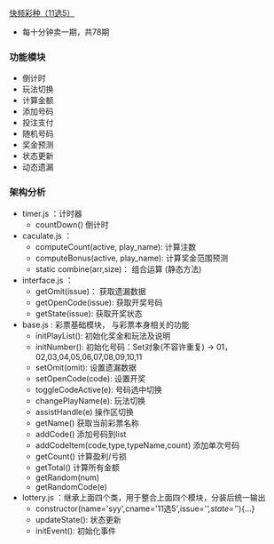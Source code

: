 [快频彩种（11选5）](#top)

- 每十分钟卖一期，共78期

### 功能模块

- 倒计时
- 玩法切换
- 计算金额
- 添加号码
- 投注支付
- 随机号码
- 奖金预测
- 状态更新
- 动态遗漏

### 架构分析

- timer.js     ：计时器
  - countDown()                       倒计时
- caculate.js  ：
  - computeCount(active, play_name):  计算注数
  - computeBonus(active, play_name):  计算奖金范围预测
  - static combine(arr,size)：        组合运算 (静态方法)
- interface.js ：
  - getOmit(issue)：                  获取遗漏数据
  - getOpenCode(issue):               获取开奖号码
  - getState(issue):                  获取开奖状态
- base.js      : 彩票基础模块， 与彩票本身相关的功能
  - initPlayList():                   初始化奖金和玩法及说明
  - initNumber():                     初始化号码：Set对象(不容许重复) -> 01，02,03,04,05,06,07,08,09,10,11
  - setOmit(omit):                    设置遗漏数据
  - setOpenCode(code):                设置开奖
  - toggleCodeActive(e):              号码选中切换
  - changePlayName(e):                玩法切换
  - assistHandle(e)                   操作区切换
  - getName()                         获取当前彩票名称
  - addCode()                         添加号码到list
  - addCodeItem(code,type,typeName,count)   添加单次号码
  - getCount()                        计算盈利/亏损
  - getTotal()                        计算所有金额
  - getRandom(num)
  - getRandomCode(e)
- lottery.js   ：继承上面四个类，用于整合上面四个模块，分装后统一输出
  - constructor(name='syy',cname='11选5',issue='*',state='*'){...}
  - updateState():                    状态更新
  - initEvent():                      初始化事件
